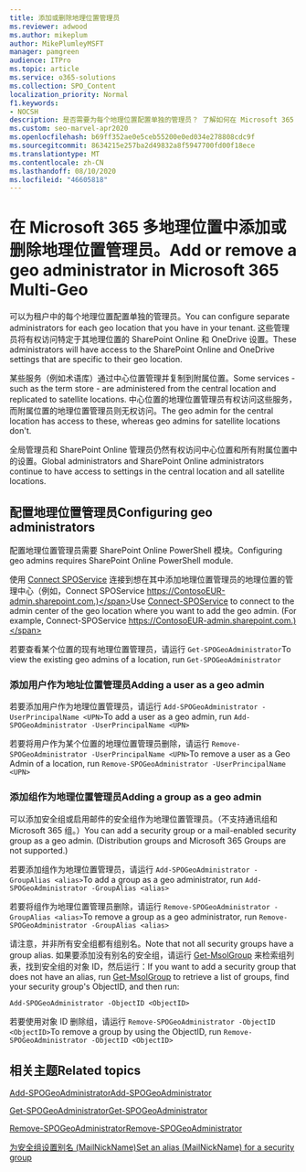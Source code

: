 ```yaml
---
title: 添加或删除地理位置管理员
ms.reviewer: adwood
ms.author: mikeplum
author: MikePlumleyMSFT
manager: pamgreen
audience: ITPro
ms.topic: article
ms.service: o365-solutions
ms.collection: SPO_Content
localization_priority: Normal
f1.keywords:
- NOCSH
description: 是否需要为每个地理位置配置单独的管理员？ 了解如何在 Microsoft 365 多地理位置中添加或删除地理位置管理员。
ms.custom: seo-marvel-apr2020
ms.openlocfilehash: b69ff352ae0e5ceb55200e0ed034e278808cdc9f
ms.sourcegitcommit: 8634215e257ba2d49832a8f5947700fd00f18ece
ms.translationtype: MT
ms.contentlocale: zh-CN
ms.lasthandoff: 08/10/2020
ms.locfileid: "46605818"
---
```

# <a name="add-or-remove-a-geo-administrator-in-microsoft-365-multi-geo"></a><span data-ttu-id="dc66d-104">在 Microsoft 365 多地理位置中添加或删除地理位置管理员。</span><span class="sxs-lookup"><span data-stu-id="dc66d-104">Add or remove a geo administrator in Microsoft 365 Multi-Geo</span></span>

<span data-ttu-id="dc66d-105">可以为租户中的每个地理位置配置单独的管理员。</span><span class="sxs-lookup"><span data-stu-id="dc66d-105">You can configure separate administrators for each geo location that you have in your tenant.</span></span> <span data-ttu-id="dc66d-106">这些管理员将有权访问特定于其地理位置的 SharePoint Online 和 OneDrive 设置。</span><span class="sxs-lookup"><span data-stu-id="dc66d-106">These administrators will have access to the SharePoint Online and OneDrive settings that are specific to their geo location.</span></span>

<span data-ttu-id="dc66d-107">某些服务（例如术语库）通过中心位置管理并复制到附属位置。</span><span class="sxs-lookup"><span data-stu-id="dc66d-107">Some services - such as the term store - are administered from the central location and replicated to satellite locations.</span></span> <span data-ttu-id="dc66d-108">中心位置的地理位置管理员有权访问这些服务，而附属位置的地理位置管理员则无权访问。</span><span class="sxs-lookup"><span data-stu-id="dc66d-108">The geo admin for the central location has access to these, whereas geo admins for satellite locations don't.</span></span>

<span data-ttu-id="dc66d-109">全局管理员和 SharePoint Online 管理员仍然有权访问中心位置和所有附属位置中的设置。</span><span class="sxs-lookup"><span data-stu-id="dc66d-109">Global administrators and SharePoint Online administrators continue to have access to settings in the central location and all satellite locations.</span></span>

## <a name="configuring-geo-administrators"></a><span data-ttu-id="dc66d-110">配置地理位置管理员</span><span class="sxs-lookup"><span data-stu-id="dc66d-110">Configuring geo administrators</span></span>

<span data-ttu-id="dc66d-111">配置地理位置管理员需要 SharePoint Online PowerShell 模块。</span><span class="sxs-lookup"><span data-stu-id="dc66d-111">Configuring geo admins requires SharePoint Online PowerShell module.</span></span>

<span data-ttu-id="dc66d-112">使用 [Connect SPOService](https://docs.microsoft.com/powershell/module/sharepoint-online/Connect-SPOService) 连接到想在其中添加地理位置管理员的地理位置的管理中心（例如，Connect SPOService  https://ContosoEUR-admin.sharepoint.com.)</span><span class="sxs-lookup"><span data-stu-id="dc66d-112">Use [Connect-SPOService](https://docs.microsoft.com/powershell/module/sharepoint-online/Connect-SPOService) to connect to the admin center of the geo location where you want to add the geo admin. (For example, Connect-SPOService  https://ContosoEUR-admin.sharepoint.com.)</span></span>

<span data-ttu-id="dc66d-113">若要查看某个位置的现有地理位置管理员，请运行 `Get-SPOGeoAdministrator`</span><span class="sxs-lookup"><span data-stu-id="dc66d-113">To view the existing geo admins of a location, run `Get-SPOGeoAdministrator`</span></span>

### <a name="adding-a-user-as-a-geo-admin"></a><span data-ttu-id="dc66d-114">添加用户作为地址位置管理员</span><span class="sxs-lookup"><span data-stu-id="dc66d-114">Adding a user as a geo admin</span></span>

<span data-ttu-id="dc66d-115">若要添加用户作为地理位置管理员，请运行 `Add-SPOGeoAdministrator -UserPrincipalName <UPN>`</span><span class="sxs-lookup"><span data-stu-id="dc66d-115">To add a user as a geo admin, run `Add-SPOGeoAdministrator -UserPrincipalName <UPN>`</span></span>

<span data-ttu-id="dc66d-116">若要将用户作为某个位置的地理位置管理员删除，请运行  `Remove-SPOGeoAdministrator -UserPrincipalName <UPN>`</span><span class="sxs-lookup"><span data-stu-id="dc66d-116">To remove a user as a Geo Admin of a location, run  `Remove-SPOGeoAdministrator -UserPrincipalName <UPN>`</span></span>

### <a name="adding-a-group-as-a-geo-admin"></a><span data-ttu-id="dc66d-117">添加组作为地理位置管理员</span><span class="sxs-lookup"><span data-stu-id="dc66d-117">Adding a group as a geo admin</span></span>

<span data-ttu-id="dc66d-118">可以添加安全组或启用邮件的安全组作为地理位置管理员。（不支持通讯组和 Microsoft 365 组。）</span><span class="sxs-lookup"><span data-stu-id="dc66d-118">You can add a security group or a mail-enabled security group as a geo admin. (Distribution groups and Microsoft 365 Groups are not supported.)</span></span>

<span data-ttu-id="dc66d-119">若要添加组作为地理位置管理员，请运行 `Add-SPOGeoAdministrator -GroupAlias <alias>`</span><span class="sxs-lookup"><span data-stu-id="dc66d-119">To add a group as a geo administrator, run `Add-SPOGeoAdministrator -GroupAlias <alias>`</span></span>

<span data-ttu-id="dc66d-120">若要将组作为地理位置管理员删除，请运行 `Remove-SPOGeoAdministrator -GroupAlias <alias>`</span><span class="sxs-lookup"><span data-stu-id="dc66d-120">To remove a group as a geo administrator, run `Remove-SPOGeoAdministrator -GroupAlias <alias>`</span></span>

<span data-ttu-id="dc66d-121">请注意，并非所有安全组都有组别名。</span><span class="sxs-lookup"><span data-stu-id="dc66d-121">Note that not all security groups have a group alias.</span></span> <span data-ttu-id="dc66d-122">如果要添加没有别名的安全组，请运行 [Get-MsolGroup](https://docs.microsoft.com/powershell/module/msonline/get-msolgroup) 来检索组列表，找到安全组的对象 ID，然后运行：</span><span class="sxs-lookup"><span data-stu-id="dc66d-122">If you want to add a security group that does not have an alias, run [Get-MsolGroup](https://docs.microsoft.com/powershell/module/msonline/get-msolgroup) to retrieve a list of groups, find your security group's ObjectID, and then run:</span></span>

`Add-SPOGeoAdministrator -ObjectID <ObjectID>`

<span data-ttu-id="dc66d-123">若要使用对象 ID 删除组，请运行 `Remove-SPOGeoAdministrator -ObjectID <ObjectID>`</span><span class="sxs-lookup"><span data-stu-id="dc66d-123">To remove a group by using the ObjectID, run `Remove-SPOGeoAdministrator -ObjectID <ObjectID>`</span></span>

## <a name="related-topics"></a><span data-ttu-id="dc66d-124">相关主题</span><span class="sxs-lookup"><span data-stu-id="dc66d-124">Related topics</span></span>

[<span data-ttu-id="dc66d-125">Add-SPOGeoAdministrator</span><span class="sxs-lookup"><span data-stu-id="dc66d-125">Add-SPOGeoAdministrator</span></span>](https://docs.microsoft.com/powershell/module/sharepoint-online/add-spogeoadministrator)

[<span data-ttu-id="dc66d-126">Get-SPOGeoAdministrator</span><span class="sxs-lookup"><span data-stu-id="dc66d-126">Get-SPOGeoAdministrator</span></span>](https://docs.microsoft.com/powershell/module/sharepoint-online/get-spogeoadministrator)

[<span data-ttu-id="dc66d-127">Remove-SPOGeoAdministrator</span><span class="sxs-lookup"><span data-stu-id="dc66d-127">Remove-SPOGeoAdministrator</span></span>](https://docs.microsoft.com/powershell/module/sharepoint-online/remove-spogeoadministrator)

[<span data-ttu-id="dc66d-128">为安全组设置别名 (MailNickName)</span><span class="sxs-lookup"><span data-stu-id="dc66d-128">Set an alias (MailNickName) for a security group</span></span>](https://docs.microsoft.com/powershell/module/azuread/set-azureadgroup)